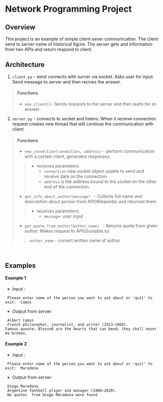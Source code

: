 # Network Programming Project


## Overview

This project is an example of simple client-sever communication. The client send to server name of historical figure. The server gets and information from two APIs and return respond to client.

## Architecture
 1.  `client.py` - send connects with surver via socket. Asks user for input. Send message to server and then recives the answer.
> #### Functions
> - `new_client()`- Sends requests to the server and then waits for an answer.
        
2.  `server.py` - connects to socket and listens. When it recieve connection request creates new thread that will continue the communication with client.
> #### Functions
>  * `new_connection(connection, address)` - perform communication with a certain client, generates responses.
> > -  receives parameters:
> >     -  `connection` new socket object usable to send and receive data on the connection
> >     -   `address` is the address bound to the socket on the other end of the connection.
>  * `get_info_about_author(message) ` - Collects full name and description about person from API(Wikipeida) and returned them.
> > -  receives parameters:
> >       - `message`- user input
>  * `get_quote_from_author(author_name) ` - Returns quote from given author. Makes request to API(Quotable.io) 
> > `author_name` - correct written name of author
<br>

## Examples

#### Example 1 
- Input :   
<pre><code> Please enter name of the person you want to ask about or 'quit' to exit:  Camus 
</code></pre>

- Output from server:
<pre><code> Albert Camus 
 French philosopher, journalist, and writer (1913–1960).
Famous quoute: Blessed are the hearts that can bend; they shall never be broken. 
</code></pre>

#### Example 2
- Input :   
<pre><code> Please enter name of the person you want to ask about or 'quit' to exit:  Maradona
</code></pre>

- Output from server:
<pre><code> Diego Maradona 
 Argentine football player and manager (1960–2020).
 No quotes  from Diego Maradona were found 
</code></pre>

